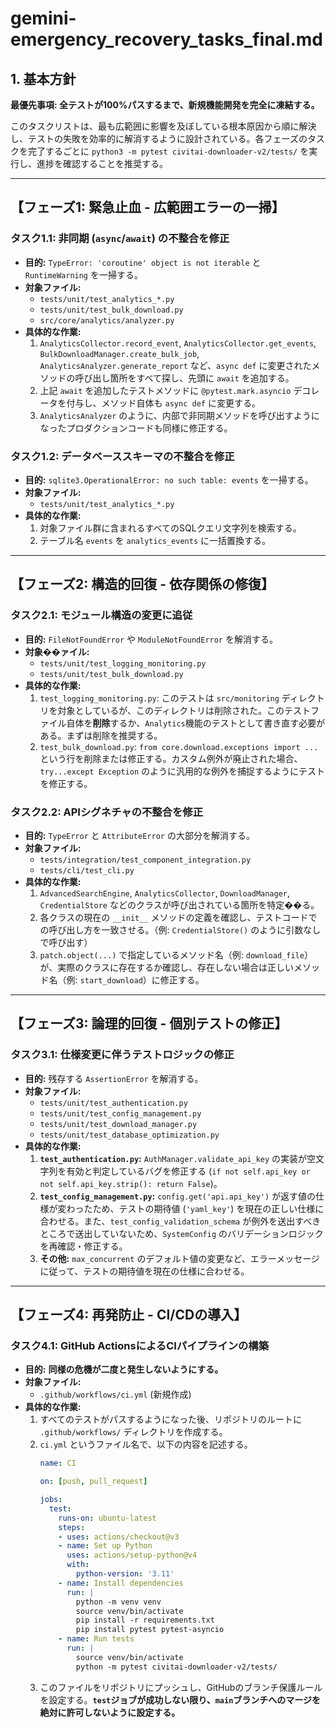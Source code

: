 # gemini-emergency_recovery_tasks_final.md

## 1. 基本方針

**最優先事項: 全テストが100%パスするまで、新規機能開発を完全に凍結する。**

このタスクリストは、最も広範囲に影響を及ぼしている根本原因から順に解決し、テストの失敗を効率的に解消するように設計されている。各フェーズのタスクを完了するごとに `python3 -m pytest civitai-downloader-v2/tests/` を実行し、進捗を確認することを推奨する。

---

## 【フェーズ1: 緊急止血 - 広範囲エラーの一掃】

### タスク1.1: 非同期 (`async`/`await`) の不整合を修正

-   **目的:** `TypeError: 'coroutine' object is not iterable` と `RuntimeWarning` を一掃する。
-   **対象ファイル:**
    -   `tests/unit/test_analytics_*.py`
    -   `tests/unit/test_bulk_download.py`
    -   `src/core/analytics/analyzer.py`
-   **具体的な作業:**
    1.  `AnalyticsCollector.record_event`, `AnalyticsCollector.get_events`, `BulkDownloadManager.create_bulk_job`, `AnalyticsAnalyzer.generate_report` など、`async def` に変更されたメソッドの呼び出し箇所をすべて探し、先頭に `await` を追加する。
    2.  上記 `await` を追加したテストメソッドに `@pytest.mark.asyncio` デコレータを付与し、メソッド自体も `async def` に変更する。
    3.  `AnalyticsAnalyzer` のように、内部で非同期メソッドを呼び出すようになったプロダクションコードも同様に修正する。

### タスク1.2: データベーススキーマの不整合を修正

-   **目的:** `sqlite3.OperationalError: no such table: events` を一掃する。
-   **対象ファイル:**
    -   `tests/unit/test_analytics_*.py`
-   **具体的な作業:**
    1.  対象ファイル群に含まれるすべてのSQLクエリ文字列を検索する。
    2.  テーブル名 `events` を `analytics_events` に一括置換する。

---

## 【フェーズ2: 構造的回復 - 依存関係の修復】

### タスク2.1: モジュール構造の変更に追従

-   **目的:** `FileNotFoundError` や `ModuleNotFoundError` を解消する。
-   **対象��ァイル:**
    -   `tests/unit/test_logging_monitoring.py`
    -   `tests/unit/test_bulk_download.py`
-   **具体的な作業:**
    1.  `test_logging_monitoring.py`: このテストは `src/monitoring` ディレクトリを対象としているが、このディレクトリは削除された。このテストファイル自体を**削除**するか、`Analytics`機能のテストとして書き直す必要がある。まずは削除を推奨する。
    2.  `test_bulk_download.py`: `from core.download.exceptions import ...` という行を削除または修正する。カスタム例外が廃止された場合、`try...except Exception` のように汎用的な例外を捕捉するようにテストを修正する。

### タスク2.2: APIシグネチャの不整合を修正

-   **目的:** `TypeError` と `AttributeError` の大部分を解消する。
-   **対象ファイル:**
    -   `tests/integration/test_component_integration.py`
    -   `tests/cli/test_cli.py`
-   **具体的な作業:**
    1.  `AdvancedSearchEngine`, `AnalyticsCollector`, `DownloadManager`, `CredentialStore` などのクラスが呼び出されている箇所を特定��る。
    2.  各クラスの現在の `__init__` メソッドの定義を確認し、テストコードでの呼び出し方を一致させる。（例: `CredentialStore()` のように引数なしで呼び出す）
    3.  `patch.object(...)` で指定しているメソッド名（例: `download_file`）が、実際のクラスに存在するか確認し、存在しない場合は正しいメソッド名（例: `start_download`）に修正する。

---

## 【フェーズ3: 論理的回復 - 個別テストの修正】

### タスク3.1: 仕様変更に伴うテストロジックの修正

-   **目的:** 残存する `AssertionError` を解消する。
-   **対象ファイル:**
    -   `tests/unit/test_authentication.py`
    -   `tests/unit/test_config_management.py`
    -   `tests/unit/test_download_manager.py`
    -   `tests/unit/test_database_optimization.py`
-   **具体的な作業:**
    1.  **`test_authentication.py`:** `AuthManager.validate_api_key` の実装が空文字列を有効と判定しているバグを修正する (`if not self.api_key or not self.api_key.strip(): return False`)。
    2.  **`test_config_management.py`:** `config.get('api.api_key')` が返す値の仕様が変わったため、テストの期待値 (`'yaml_key'`) を現在の正しい仕様に合わせる。また、`test_config_validation_schema` が例外を送出すべきところで送出していないため、`SystemConfig` のバリデーションロジックを再確認・修正する。
    3.  **その他:** `max_concurrent` のデフォルト値の変更など、エラーメッセージに従って、テストの期待値を現在の仕様に合わせる。

---

## 【フェーズ4: 再発防止 - CI/CDの導入】

### タスク4.1: GitHub ActionsによるCIパイプラインの構築

-   **目的:** **同様の危機が二度と発生しないようにする。**
-   **対象ファイル:**
    -   `.github/workflows/ci.yml` (新規作成)
-   **具体的な作業:**
    1.  すべてのテストがパスするようになった後、リポジトリのルートに `.github/workflows/` ディレクトリを作成する。
    2.  `ci.yml` というファイル名で、以下の内容を記述する。
        ```yaml
        name: CI

        on: [push, pull_request]

        jobs:
          test:
            runs-on: ubuntu-latest
            steps:
            - uses: actions/checkout@v3
            - name: Set up Python
              uses: actions/setup-python@v4
              with:
                python-version: '3.11'
            - name: Install dependencies
              run: |
                python -m venv venv
                source venv/bin/activate
                pip install -r requirements.txt
                pip install pytest pytest-asyncio
            - name: Run tests
              run: |
                source venv/bin/activate
                python -m pytest civitai-downloader-v2/tests/
        ```
    3.  このファイルをリポジトリにプッシュし、GitHubのブランチ保護ルールを設定する。**`test`ジョブが成功しない限り、`main`ブランチへのマージを絶対に許可しないように設定する。**
